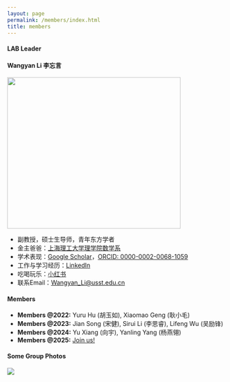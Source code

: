 ```yaml
---
layout: page
permalink: /members/index.html
title: members
---
```


#### LAB Leader

####  Wangyan Li 李忘言

<img src="https://usst-lilab.github.io/images/teams/life.jpg" class="floatpic" width="400" height="350">

- 副教授，硕士生导师，青年东方学者
- 金主爸爸：[上海理工大学理学院数学系](https://lxy.usst.edu.cn/2022/0107/c2208a263867/page.htm)
- 学术表现：[Google Scholar](https://scholar.google.com/citations?user=UemwIpIAAAAJ)，[ORCID: 0000-0002-0068-1059](https://orcid.org/0000-0002-0068-1059)
- 工作与学习经历：[LinkedIn](https://www.linkedin.com/in/wangyan-li-69794692/?utm_source=share&utm_campaign=share_via&utm_content=profile&utm_medium=ios_app)
- 吃喝玩乐：[小红书](https://www.xiaohongshu.com/user/profile/5fefb40a0000000001005894?xhsshare=WeixinSession&appuid=5fefb40a0000000001005894&apptime=1713936430)
- 联系Email：<a href="mailto:Wangyan_Li@usst.edu.cn">Wangyan_Li@usst.edu.cn</a>

#### Members

- **Members @2022:** Yuru Hu (胡玉如), Xiaomao Geng (耿小毛)
- **Members @2023:** Jian Song (宋健), Sirui Li (李思睿), Lifeng Wu (吴励锋)
- **Members @2024:** Yu Xiang (向宇), Yanling Yang (杨燕翎)
- **Members @2025:** [Join us!](https://lxy.usst.edu.cn/2022/0107/c2208a263867/page.htm)<br>

#### Some Group Photos

<div class="center">
<img src="https://usst-lilab.github.io/images/teams/1.jpg">
</div>

